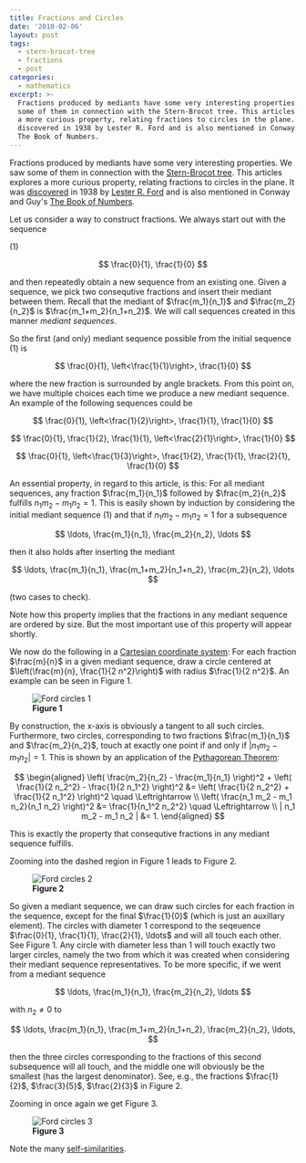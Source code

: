 ```yaml
---
title: Fractions and Circles
date: '2010-02-06'
layout: post
tags:
  - stern-brocot-tree
  - fractions
  - post
categories:
  - mathematics
excerpt: >-
  Fractions produced by mediants have some very interesting properties. We saw
  some of them in connection with the Stern-Brocot tree. This articles explores
  a more curious property, relating fractions to circles in the plane. It was
  discovered in 1938 by Lester R. Ford and is also mentioned in Conway and Guy's
  The Book of Numbers.
---
```

Fractions produced by mediants have some very interesting properties. We saw some of them in connection with the [Stern-Brocot tree](/blog/2009/12/the-stern-brocot-tree-of-fractions). This articles explores a more curious property, relating fractions to circles in the plane. It was [discovered](http://www.jstor.org/pss/2302799) in 1938 by [Lester R. Ford](http://en.wikipedia.org/wiki/Lester_R._Ford) and is also mentioned in Conway and Guy's [The Book of Numbers](/refs/conway-guy).<span></span>

Let us consider a way to construct fractions. We always start out with the sequence

<div class="pull-right">(1)</div>

$$
\frac{0}{1}, \frac{1}{0}
$$

and then repeatedly obtain a new sequence from an existing one. Given a sequence, we pick two consequtive fractions and insert their mediant between them. Recall that the mediant of $\frac{m_1}{n_1}$ and $\frac{m_2}{n_2}$ is $\frac{m_1+m_2}{n_1+n_2}$. We will call sequences created in this manner *mediant sequences*.

So the first (and only) mediant sequence possible from the initial sequence (1) is

$$
\frac{0}{1}, \left<\frac{1}{1}\right>, \frac{1}{0}
$$

where the new fraction is surrounded by angle brackets. From this point on, we have multiple choices each time we produce a new mediant sequence. An example of the following sequences could be

$$
\frac{0}{1}, \left<\frac{1}{2}\right>, \frac{1}{1}, \frac{1}{0}
$$

$$
\frac{0}{1}, \frac{1}{2}, \frac{1}{1}, \left<\frac{2}{1}\right>, \frac{1}{0}
$$

$$
\frac{0}{1}, \left<\frac{1}{3}\right>, \frac{1}{2}, \frac{1}{1}, \frac{2}{1}, \frac{1}{0}
$$

An essential property, in regard to this article, is this: For all mediant sequences, any fraction $\frac{m_1}{n_1}$ followed by $\frac{m_2}{n_2}$ fulfills $n_1 m_2 - m_1 n_2 = 1$. This is easily shown by induction by considering the initial mediant sequence&nbsp;(1) and that if $n_1 m_2 - m_1 n_2 = 1$ for a subsequence

$$
\ldots, \frac{m_1}{n_1}, \frac{m_2}{n_2}, \ldots
$$

then it also holds after inserting the mediant

$$
\ldots, \frac{m_1}{n_1}, \frac{m_1+m_2}{n_1+n_2}, \frac{m_2}{n_2}, \ldots
$$

(two cases to check).

Note how this property implies that the fractions in any mediant sequence are ordered by size. But the most important use of this property will appear shortly.

We now do the following in a [Cartesian coordinate system](http://en.wikipedia.org/wiki/Cartesian_coordinate_system): For each fraction $\frac{m}{n}$ in a given mediant sequence, draw a circle centered at $\left(\frac{m}{n}, \frac{1}{2 n^2}\right)$ with radius $\frac{1}{2 n^2}$. An example can be seen in Figure&nbsp;1.

<figure>
  <img src="/media/ford1.svg" class="img-responsive" alt="Ford circles 1">
  <figcaption><strong>Figure 1</strong></figcaption>
</figure>

By construction, the x-axis is obviously a tangent to all such circles. Furthermore, two circles, corresponding to two fractions $\frac{m_1}{n_1}$ and $\frac{m_2}{n_2}$, touch at exactly one point if and only if $| n_1 m_2 - m_1 n_2 | = 1$. This is shown by an application of the [Pythagorean Theorem](http://en.wikipedia.org/wiki/Pythagorean_theorem):

$$
\begin{aligned} \left( \frac{m_2}{n_2} - \frac{m_1}{n_1} \right)^2 + \left( \frac{1}{2 n_2^2} - \frac{1}{2 n_1^2} \right)^2 &= \left( \frac{1}{2 n_2^2} + \frac{1}{2 n_1^2} \right)^2 \quad \Leftrightarrow \\ \left( \frac{n_1 m_2 - m_1 n_2}{n_1 n_2} \right)^2 &= \frac{1}{n_1^2 n_2^2} \quad \Leftrightarrow \\ | n_1 m_2 - m_1 n_2 | &= 1. \end{aligned}
$$

This is exactly the property that consequtive fractions in any mediant sequence fulfills.

Zooming into the dashed region in Figure&nbsp;1 leads to Figure&nbsp;2.

<figure>
  <img src="/media/ford2.svg" class="img-responsive" alt="Ford circles 2">
  <figcaption><strong>Figure 2</strong></figcaption>
</figure>

So given a mediant sequence, we can draw such circles for each fraction in the sequence, except for the final $\frac{1}{0}$ (which is just an auxillary element). The circles with diameter $1$ correspond to the seqeuence $\frac{0}{1}, \frac{1}{1}, \frac{2}{1}, \ldots$ and will all touch each other. See Figure&nbsp;1. Any circle with diameter less than $1$ will touch exactly two larger circles, namely the two from which it was created when considering their mediant sequence representatives. To be more specific, if we went from a mediant sequence

$$
\ldots, \frac{m_1}{n_1}, \frac{m_2}{n_2}, \ldots
$$

with $n_2 \neq 0$ to

$$
\ldots, \frac{m_1}{n_1}, \frac{m_1+m_2}{n_1+n_2}, \frac{m_2}{n_2}, \ldots,
$$

then the three circles corresponding to the fractions of this second subsequence will all touch, and the middle one will obviously be the smallest (has the largest denominator). See, e.g., the fractions $\frac{1}{2}$, $\frac{3}{5}$, $\frac{2}{3}$ in Figure&nbsp;2.

Zooming in once again we get Figure&nbsp;3.

<figure>
  <img src="/media/ford3.svg" class="img-responsive" alt="Ford circles 3">
  <figcaption><strong>Figure 3</strong></figcaption>
</figure>

Note the many [self-similarities](http://en.wikipedia.org/wiki/Self-similarity).
